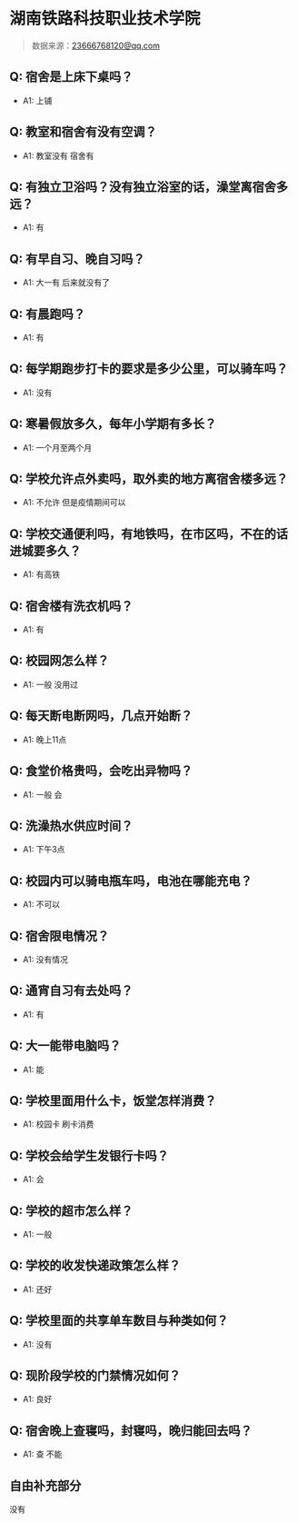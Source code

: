 # 湖南铁路科技职业技术学院

> 数据来源：23666768120@qq.com

## Q: 宿舍是上床下桌吗？

- A1: 上铺

## Q: 教室和宿舍有没有空调？

- A1: 教室没有 宿舍有

## Q: 有独立卫浴吗？没有独立浴室的话，澡堂离宿舍多远？

- A1: 有

## Q: 有早自习、晚自习吗？

- A1: 大一有 后来就没有了

## Q: 有晨跑吗？

- A1: 有

## Q: 每学期跑步打卡的要求是多少公里，可以骑车吗？

- A1: 没有

## Q: 寒暑假放多久，每年小学期有多长？

- A1: 一个月至两个月

## Q: 学校允许点外卖吗，取外卖的地方离宿舍楼多远？

- A1: 不允许 但是疫情期间可以

## Q: 学校交通便利吗，有地铁吗，在市区吗，不在的话进城要多久？

- A1: 有高铁

## Q: 宿舍楼有洗衣机吗？

- A1: 有

## Q: 校园网怎么样？

- A1: 一般 没用过

## Q: 每天断电断网吗，几点开始断？

- A1: 晚上11点

## Q: 食堂价格贵吗，会吃出异物吗？

- A1: 一般    会

## Q: 洗澡热水供应时间？

- A1: 下午3点

## Q: 校园内可以骑电瓶车吗，电池在哪能充电？

- A1: 不可以

## Q: 宿舍限电情况？

- A1: 没有情况

## Q: 通宵自习有去处吗？

- A1: 有

## Q: 大一能带电脑吗？

- A1: 能

## Q: 学校里面用什么卡，饭堂怎样消费？

- A1: 校园卡 刷卡消费

## Q: 学校会给学生发银行卡吗？

- A1: 会

## Q: 学校的超市怎么样？

- A1: 一般

## Q: 学校的收发快递政策怎么样？

- A1: 还好

## Q: 学校里面的共享单车数目与种类如何？

- A1: 没有

## Q: 现阶段学校的门禁情况如何？

- A1: 良好

## Q: 宿舍晚上查寝吗，封寝吗，晚归能回去吗？

- A1: 查  不能

## 自由补充部分

没有